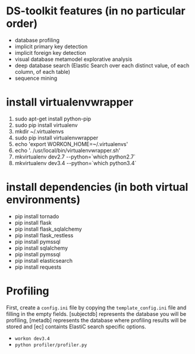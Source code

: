 # DS-toolkit features (in no particular order)
* database profiling
* implicit primary key detection
* implicit foreign key detection
* visual database metamodel explorative analysis
* deep database search (Elastic Search over each distinct value, of each column, of each table)
* sequence mining

# install virtualenvwrapper
1. sudo apt-get install python-pip
2. sudo pip install virtualenv
3. mkdir ~/.virtualenvs
4. sudo pip install virtualenvwrapper
5. echo 'export WORKON_HOME=~/.virtualenvs'
6. echo '. /usr/local/bin/virtualenvwrapper.sh'
7. mkvirtualenv dev2.7 --python=\`which python2.7\`
8. mkvirtualenv dev3.4 --python=\`which python3.4\`

# install dependencies (in both virtual environments)
* pip install tornado
* pip install flask
* pip install flask_sqlalchemy
* pip install flask_restless
* pip install pymssql
* pip install sqlalchemy
* pip install pymssql
* pip install elasticsearch
* pip install requests

# Profiling
First, create a `config.ini` file by copying the `template_config.ini` file and filling in the empty fields. [subjectdb] represents the database you will be profiling, [metadb] represents the database where profiling results will be stored and [ec] containts ElastiC search specific options.

* `workon dev3.4`
* `python profiler/profiler.py`
